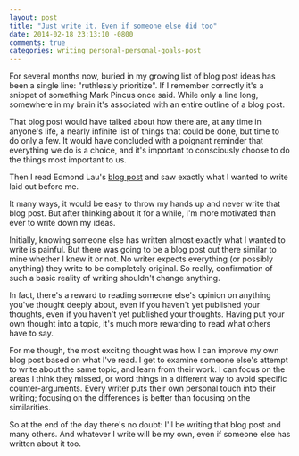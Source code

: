 ```yaml
---
layout: post
title: "Just write it. Even if someone else did too"
date: 2014-02-18 23:13:10 -0800
comments: true
categories: writing personal-personal-goals-post
---
```

For several months now, buried in my growing list of blog post ideas has been a single line:
"ruthlessly prioritize". If I remember correctly it's a snippet of something Mark Pincus once said.
While only a line long, somewhere in my brain it's associated with an entire outline of a blog
post.

That blog post would have talked about how there are, at any time in anyone's life, a nearly
infinite list of things that could be done, but time to do only a few. It would have concluded with
a poignant reminder that everything we do is a choice, and it's important to consciously choose to
do the things most important to us.

Then I read Edmond Lau's [blog post](http://www.theeffectiveengineer.com/blog/most-important-lesson-ive-learned-in-my-professional-life)
and saw exactly what I wanted to write laid out before me.

It many ways, it would be easy to throw my hands up and never write that blog post. But after
thinking about it for a while, I'm more motivated than ever to write down my ideas.

Initially, knowing someone else has written almost exactly what I wanted to write is painful. But
there was going to be a blog post out there similar to mine whether I knew it or not. No writer
expects everything (or possibly anything) they write to be completely original. So really,
confirmation of such a basic reality of writing shouldn't change anything.

In fact, there's a reward to reading someone else's opinion on anything you've thought deeply about,
even if you haven't yet published your thoughts, even if you haven't yet published your thoughts.
Having put your own thought into a topic, it's much more rewarding to read what others have to say.

For me though, the most exciting thought was how I can improve my own blog post based on what I've
read. I get to examine someone else's attempt to write about the same topic, and learn from their
work. I can focus on the areas I think they missed, or word things in a different way to avoid
specific counter-arguments. Every writer puts their own personal touch into
their writing; focusing on the differences is better than focusing on the similarities.

So at the end of the day there's no doubt: I'll be writing that blog post and many others. And
whatever I write will be my own, even if someone else has written about it too.
